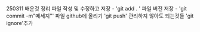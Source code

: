 250311 배운것 정리
파일 작성 및 수정하고 저장 - 'git add . '
파일 버전 저장 - 'git commit -m"메세지"'
파일 github에 올리기 'git push'
관리하지 않아도 되는것들 'git ignore'추가


